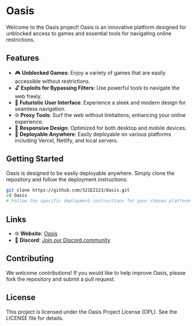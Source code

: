 # Oasis

Welcome to the Oasis project! Oasis is an innovative platform designed for unblocked access to games and essential tools for navigating online restrictions.

## Features

- 🎮 **Unblocked Games**: Enjoy a variety of games that are easily accessible without restrictions.
- 🔓 **Exploits for Bypassing Filters**: Use powerful tools to navigate the web freely.
- 🌌 **Futuristic User Interface**: Experience a sleek and modern design for seamless navigation.
- 🌐 **Proxy Tools**: Surf the web without limitations, enhancing your online experience.
- 📱 **Responsive Design**: Optimized for both desktop and mobile devices.
- 🚀 **Deployable Anywhere**: Easily deployable on various platforms including Vercel, Netlify, and local servers.

## Getting Started

Oasis is designed to be easily deployable anywhere. Simply clone the repository and follow the deployment instructions:

```bash
git clone https://github.com/321EZ123/Oasis.git
cd Oasis
# Follow the specific deployment instructions for your chosen platform
```

## Links

- 🌐 **Website**: [Oasis](https://oasis-rho-ten.vercel.app/)
- 💬 **Discord**: [Join our Discord community](https://discord.gg/Gv4rVt2SJp)

## Contributing

We welcome contributions! If you would like to help improve Oasis, please fork the repository and submit a pull request.

## License

This project is licensed under the Oasis Project License (OPL). See the LICENSE file for details.
